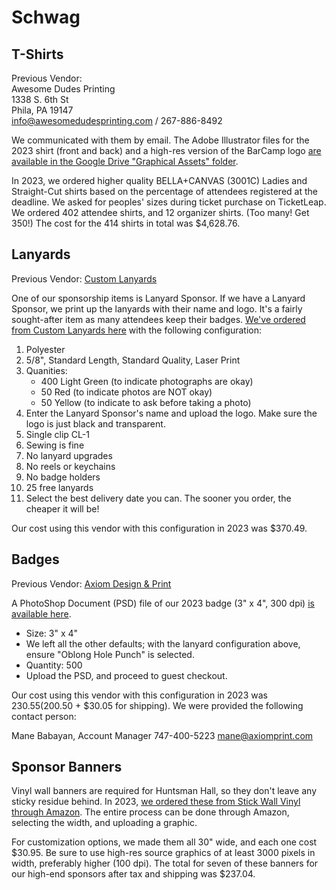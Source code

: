 # Schwag

## T-Shirts

Previous Vendor:\
Awesome Dudes Printing\
1338 S. 6th St\
Phila, PA 19147\
info@awesomedudesprinting.com / 267-886-8492

We communicated with them by email. The Adobe Illustrator files for the 2023 shirt (front and back) and a high-res version of the BarCamp logo [are available in the Google Drive "Graphical Assets" folder](https://drive.google.com/drive/u/0/folders/1le3xQE7pceMQBCmwvVBXbDCI77Qk61Od).

In 2023, we ordered higher quality BELLA+CANVAS (3001C) Ladies and Straight-Cut shirts based on the percentage of attendees registered at the deadline. We asked for peoples' sizes during ticket purchase on TicketLeap. We ordered 402 attendee shirts, and 12 organizer shirts. (Too many! Get 350!) The cost for the 414 shirts in total was $4,628.76.

## Lanyards

Previous Vendor: [Custom Lanyards](https://www.customlanyard.net/)

One of our sponsorship items is Lanyard Sponsor. If we have a Lanyard Sponsor, we print up the lanyards with their name and logo. It's a fairly sought-after item as many attendees keep their badges. [We've ordered from Custom Lanyards here](https://www.customlanyard.net/lanyards/custom-dye-sublimation-lanyards) with the following configuration:

1. Polyester
2. 5/8", Standard Length, Standard Quality, Laser Print
3. Quanities:
    * 400 Light Green (to indicate photographs are okay)
    * 50 Red (to indicate photos are NOT okay)
    * 50 Yellow (to indicate to ask before taking a photo)
4. Enter the Lanyard Sponsor's name and upload the logo. Make sure the logo is just black and transparent.
5. Single clip CL-1
6. Sewing is fine
7. No lanyard upgrades
8. No reels or keychains
9. No badge holders
10. 25 free lanyards
11. Select the best delivery date you can. The sooner you order, the cheaper it will be!

Our cost using this vendor with this configuration in 2023 was $370.49.

## Badges

Previous Vendor: [Axiom Design & Print](https://axiomprint.com/product/event-badges-690)

A PhotoShop Document (PSD) file of our 2023 badge (3" x 4", 300 dpi) [is available here](assets/bcp-badge.psd).

* Size: 3" x 4"
* We left all the other defaults; with the lanyard configuration above, ensure "Oblong Hole Punch" is selected.
* Quantity: 500
* Upload the PSD, and proceed to guest checkout.

Our cost using this vendor with this configuration in 2023 was $230.55 ($200.50 + $30.05 for shipping). We were provided the following contact person:

Mane Babayan, Account Manager
747-400-5223
mane@axiomprint.com

## Sponsor Banners

Vinyl wall banners are required for Huntsman Hall, so they don't leave any sticky residue behind. In 2023, [we ordered these from Stick Wall Vinyl through Amazon](https://www.amazon.com/gp/product/B075KPHBNC/). The entire process can be done through Amazon, selecting the width, and uploading a graphic.

For customization options, we made them all 30" wide, and each one cost $30.95. Be sure to use high-res source graphics of at least 3000 pixels in width, preferably higher (100 dpi). The total for seven of these banners for our high-end sponsors after tax and shipping was $237.04.

